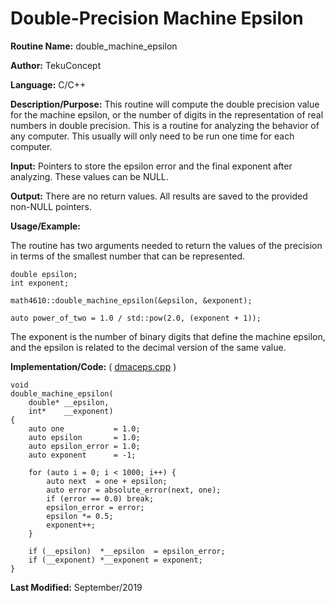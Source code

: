 # Double-Precision Machine Epsilon

**Routine Name:** double_machine_epsilon

**Author:** TekuConcept

**Language:** C/C++

**Description/Purpose:** This routine will compute the double precision value for the machine epsilon, or the number of digits
in the representation of real numbers in double precision. This is a routine for analyzing the behavior of any computer. This
usually will only need to be run one time for each computer.

**Input:** Pointers to store the epsilon error and the final exponent after analyzing. These values can be NULL.

**Output:** There are no return values. All results are saved to the provided non-NULL pointers.

**Usage/Example:**

The routine has two arguments needed to return the values of the precision in terms of the smallest number that can be represented.

    double epsilon;
    int exponent;

    math4610::double_machine_epsilon(&epsilon, &exponent);

    auto power_of_two = 1.0 / std::pow(2.0, (exponent + 1));

The exponent is the number of binary digits that define the machine epsilon, and the epsilon is related to the decimal version of the same value.

**Implementation/Code:** ( [dmaceps.cpp](https://github.com/TekuConcept/math4610/blob/master/modules/source/dmaceps.cpp) )

    void
    double_machine_epsilon(
        double* __epsilon,
        int*    __exponent)
    {
        auto one           = 1.0;
        auto epsilon       = 1.0;
        auto epsilon_error = 1.0;
        auto exponent      = -1;

        for (auto i = 0; i < 1000; i++) {
            auto next  = one + epsilon;
            auto error = absolute_error(next, one);
            if (error == 0.0) break;
            epsilon_error = error;
            epsilon *= 0.5;
            exponent++;
        }

        if (__epsilon)  *__epsilon  = epsilon_error;
        if (__exponent) *__exponent = exponent;
    }

**Last Modified:** September/2019
